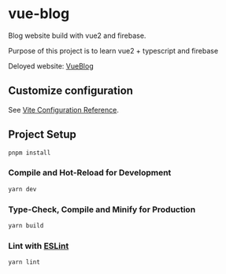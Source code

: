 # vue-blog
Blog website build with vue2 and firebase.

Purpose of this project is to learn vue2 + typescript and firebase


Deloyed website: [VueBlog](https://vueblog-dev.web.app/)
## Customize configuration

See [Vite Configuration Reference](https://vitejs.dev/config/).

## Project Setup

```sh
pnpm install
```

### Compile and Hot-Reload for Development

```sh
yarn dev
```

### Type-Check, Compile and Minify for Production

```sh
yarn build
```

### Lint with [ESLint](https://eslint.org/)

```sh
yarn lint
```
